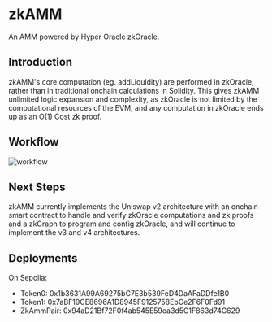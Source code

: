 # zkAMM

An AMM powered by Hyper Oracle zkOracle.

## Introduction

zkAMM's core computation (eg. addLiquidity) are performed in zkOracle, rather than in traditional onchain calculations in Solidity. This gives zkAMM unlimited logic expansion and complexity, as zkOracle is not limited by the computational resources of the EVM, and any computation in zkOracle ends up as an O(1) Cost zk proof. 

## Workflow

![workflow](https://cdn.dorahacks.io/static/files/18a91937750ea8e891989df4aa7a8925.png)

## Next Steps

zkAMM currently implements the Uniswap v2 architecture with an onchain smart contract to handle and verify zkOracle computations and zk proofs and a zkGraph to program and config zkOracle, and will continue to implement the v3 and v4 architectures.

## Deployments

On Sepolia:

- Token0: 0x1b3631A99A69275bC7E3b539FeD4DaAFaDDfe1B0
- Token1: 0x7aBF19CE8696A1D8945F9125758EbCe2F6F0Fd91
- ZkAmmPair: 0x94aD21Bf72F0f4ab545E59ea3d5C1F863d74C629
